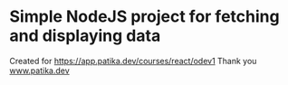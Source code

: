 # Simple NodeJS project for fetching and displaying data
Created for https://app.patika.dev/courses/react/odev1
Thank you www.patika.dev
